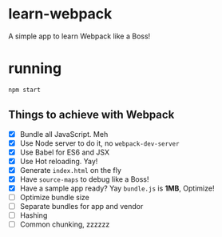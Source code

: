 # learn-webpack

A simple app to learn Webpack like a Boss!

# running

```bash
npm start
```

## Things to achieve with Webpack
- [x] Bundle all JavaScript. Meh
- [x] Use Node server to do it, no `webpack-dev-server`
- [x] Use Babel for ES6 and JSX
- [x] Use Hot reloading. Yay!
- [x] Generate `index.html` on the fly
- [x] Have `source-maps` to debug like a Boss!
- [x] Have a sample app ready? Yay `bundle.js` is **1MB**, Optimize!
- [ ] Optimize bundle size
- [ ] Separate bundles for app and vendor
- [ ] Hashing
- [ ] Common chunking, zzzzzz
